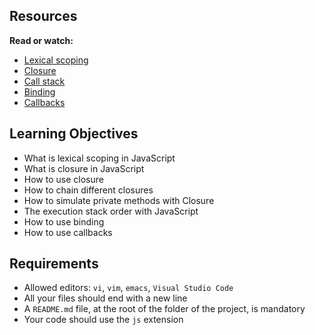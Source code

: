 ## Resources

**Read or watch:**

* [Lexical scoping](https://intranet.hbtn.io/rltoken/ePGYHoF7G6QtQLrAo5jXBA "Lexical scoping")
* [Closure](https://intranet.hbtn.io/rltoken/5hVqVK9QjNOzh_xsPtPxag "Closure")
* [Call stack](https://intranet.hbtn.io/rltoken/Z5BRWGr9-D30Tn9e8y6uAw "Call stack")
* [Binding](https://intranet.hbtn.io/rltoken/1jcQ4CgKqN2c3X3xHFbW5Q "Binding")
* [Callbacks](https://intranet.hbtn.io/rltoken/SIcSmzcprPwCWcwAOo6qaw "Callbacks")

## Learning Objectives

* What is lexical scoping in JavaScript
* What is closure in JavaScript
* How to use closure
* How to chain different closures
* How to simulate private methods with Closure
* The execution stack order with JavaScript
* How to use binding
* How to use callbacks

## Requirements

* Allowed editors: `vi`, `vim`, `emacs`, `Visual Studio Code`
* All your files should end with a new line
* A `README.md` file, at the root of the folder of the project, is mandatory
* Your code should use the `js` extension
